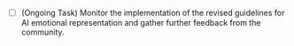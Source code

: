 - [ ] (Ongoing Task) Monitor the implementation of the revised guidelines for AI emotional representation and gather further feedback from the community.